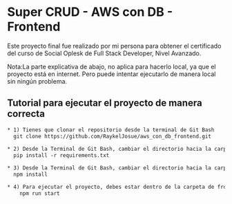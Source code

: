 # Super CRUD - AWS con DB - Frontend

Este proyecto final fue realizado por mi persona para obtener el certificado del curso de Social Oplesk de Full Stack Developer, Nivel Avanzado.

Nota:La parte explicativa de abajo, no aplica para hacerlo local, ya que el proyecto está en internet. Pero puede intentar ejecutarlo de manera local sin ningún problema.

## Tutorial para ejecutar el proyecto de manera correcta

```diff
* 1) Tienes que clonar el repositorio desde la terminal de Git Bash
  git clone https://github.com/RaykelJosue/aws_con_db_frontend.git
  
* 2) Desde la Terminal de Git Bash, cambiar el directorio hacia la carpeta de backend e instalar los paquetes necesarios para el backend.
  pip install -r requirements.txt

* 3) Desde la Terminal de Git Bash, cambiar el directorio hacia la carpeta de frontend e instalar los paquetes necesarios para el frontend.
  npm install

* 4) Para ejecutar el proyecto, debes estar dentro de la carpeta de frontend y colocar el siguiente comando en la Terminal de Git Bash:
    npm run start    
```
